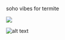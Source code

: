 soho vibes for termite 

[![](https://img.shields.io/badge/Rosé%20Pine%20Theme-191724)](https://github.com/rose-pine/rose-pine-theme)

![alt text](https://cdn.discordapp.com/attachments/608697372054126594/775783910243303504/unknown.png)


